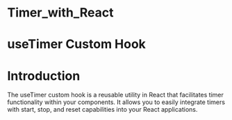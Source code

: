 # Timer_with_React

# useTimer Custom Hook
 
# Introduction
The useTimer custom hook is a reusable utility in React that facilitates timer functionality within your components.
It allows you to easily integrate timers with start, stop, and reset capabilities into your React applications.

